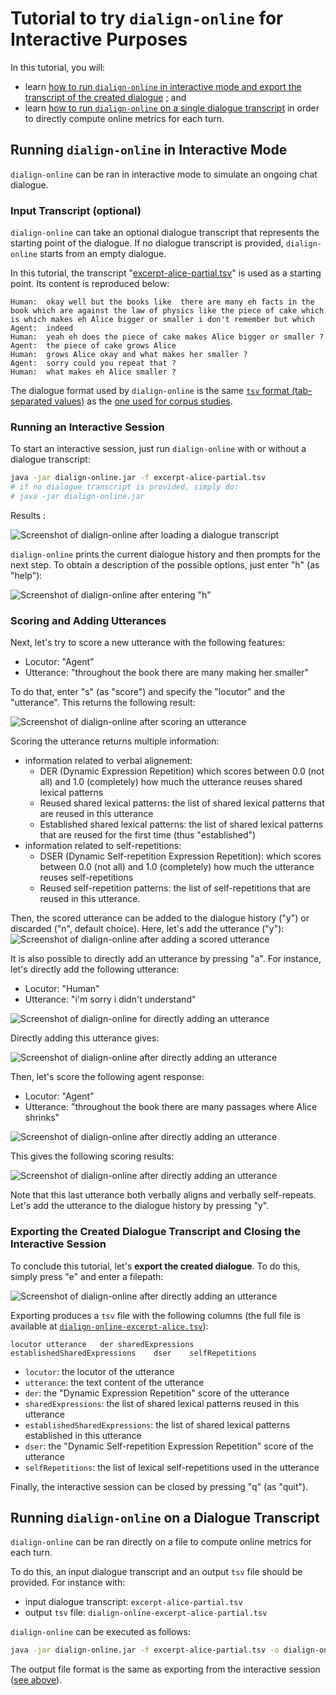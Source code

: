 # Tutorial to try `dialign-online` for Interactive Purposes

In this tutorial, you will:
- learn [how to run `dialign-online` in interactive mode and export the transcript of the created dialogue](#running-dialign-online-in-interactive-mode) ; and
- learn [how to run `dialign-online` on a single dialogue transcript](#running-dialign-online-on-a-dialogue-transcript) 
  in order to directly compute online metrics for each turn.
  
## Running `dialign-online` in Interactive Mode
`dialign-online` can be ran in interactive mode to simulate an ongoing chat dialogue.

### Input Transcript (optional)
`dialign-online` can take an optional dialogue transcript that represents the
starting point of the dialogue. If no dialogue transcript is provided, `dialign-online`
starts from an empty dialogue.

In this tutorial, the transcript "[excerpt-alice-partial.tsv](excerpt-alice-partial.tsv)" 
is used as a starting point. Its content is reproduced below:
```tsv
Human:	okay well but the books like  there are many eh facts in the book which are against the law of physics like the piece of cake which is which makes eh Alice bigger or smaller i don't remember but which
Agent:	indeed
Human:	yeah eh does the piece of cake makes Alice bigger or smaller ?
Agent:	the piece of cake grows Alice
Human:	grows Alice okay and what makes her smaller ?
Agent:	sorry could you repeat that ?
Human:	what makes eh Alice smaller ?
```

The dialogue format used by `dialign-online` is the same
[`tsv` format (tab-separated values)](https://en.wikipedia.org/wiki/Tab-separated_values)
as the [one used for corpus studies](../dialign-offline/README.md#input-format).

### Running an Interactive Session
To start an interactive session, just run `dialign-online` with or without a dialogue
transcript:
```bash
java -jar dialign-online.jar -f excerpt-alice-partial.tsv
# if no dialogue transcript is provided, simply do:
# java -jar dialign-online.jar
```

Results :

![Screenshot of `dialign-online` after loading a dialogue transcript](screenshots/01.png)

`dialign-online` prints the current dialogue history and then prompts for the next
step. To obtain a description of the possible options, just enter "h" (as "help"):

![Screenshot of `dialign-online` after entering "h"](screenshots/02.png)

### Scoring and Adding Utterances

Next, let's try to score a new utterance with the following features:
- Locutor: "Agent"
- Utterance: "throughout the book there are many making her smaller"

To do that, enter "s" (as "score") and specify the "locutor" and the "utterance".
This returns the following result:

![Screenshot of `dialign-online` after scoring an utterance](screenshots/03-2.png)

Scoring the utterance returns multiple information:
- information related to verbal alignement:
   + DER (Dynamic Expression Repetition) which scores between 0.0 (not all) and 
     1.0 (completely) how much the utterance reuses shared lexical patterns
   + Reused shared lexical patterns: the list of shared lexical patterns that
     are reused in this utterance
   + Established shared lexical patterns: the list of shared lexical patterns that
     are reused for the first time (thus "established")
- information related to self-repetitions:
   + DSER (Dynamic Self-repetition Expression Repetition):  which scores between 0.0 (not all) and 
     1.0 (completely) how much the utterance reuses self-repetitions
   + Reused self-repetition patterns: the list of self-repetitions that are reused in
     this utterance.
     
Then, the scored utterance can be added to the dialogue history ("y") or 
discarded ("n", default choice). Here, let's add the utterance ("y"):
![Screenshot of `dialign-online` after adding a scored utterance](screenshots/04.png)

It is also possible to directly add an utterance by pressing "a". For instance,
let's directly add the following utterance:
- Locutor: "Human"
- Utterance: "i'm sorry i didn't understand"

![Screenshot of `dialign-online` for directly adding an utterance](screenshots/05.png)

Directly adding this utterance gives:

![Screenshot of `dialign-online` after directly adding an utterance](screenshots/06.png)

Then, let's score the following agent response:
- Locutor: "Agent"
- Utterance: "throughout the book there are many passages where Alice shrinks"

![Screenshot of `dialign-online` after directly adding an utterance](screenshots/07-1.png)

This gives the following scoring results:

![Screenshot of `dialign-online` after directly adding an utterance](screenshots/07-2.png)

Note that this last utterance both verbally aligns and verbally self-repeats.
Let's add the utterance to the dialogue history by pressing "y".

### Exporting the Created Dialogue Transcript and Closing the Interactive Session

To conclude this tutorial, let's **export the created dialogue**. To do this, simply
press "e" and enter a filepath:

![Screenshot of `dialign-online` after directly adding an utterance](screenshots/08-2.png)

Exporting produces a `tsv` file with the following columns (the full file is available at 
[`dialign-online-excerpt-alice.tsv`](dialign-online-excerpt-alice.tsv)):
```tsv
locutor	utterance	der	sharedExpressions	establishedSharedExpressions	dser	selfRepetitions
```
- `locutor`: the locutor of the utterance
- `utterance`: the text content of the utterance
- `der`: the "Dynamic Expression Repetition" score of the utterance
- `sharedExpressions`: the list of shared lexical patterns reused in this utterance
- `establishedSharedExpressions`: the list of shared lexical patterns established in 
                                  this utterance
- `dser`: the "Dynamic Self-repetition Expression Repetition" score of the utterance
- `selfRepetitions`: the list of lexical self-repetitions used in the utterance

Finally, the interactive session can be closed by pressing "q" (as "quit").

## Running `dialign-online` on a Dialogue Transcript
`dialign-online` can be ran directly on a file to compute online metrics for each 
turn.

To do this, an input dialogue transcript and an output `tsv` file should be provided.
For instance with:
- input dialogue transcript: `excerpt-alice-partial.tsv`
- output `tsv` file: `dialign-online-excerpt-alice-partial.tsv`

`dialign-online` can be executed as follows:
```bash
java -jar dialign-online.jar -f excerpt-alice-partial.tsv -o dialign-online-excerpt-alice-partial.tsv
```

The output file format is the same as exporting from the interactive session 
([see above](#exporting-the-created-dialogue-transcript-and-closing-the-interactive-session)).